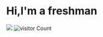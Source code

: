 # Hi,I'm a freshman
![](https://github-readme-stats.vercel.app/api?username=wuzhizhewuwe&show_icons&theme=transparent)
![visitor Count](https://profile-counter.glitch.me/wuzhizhewuwe.com/count.svg)
